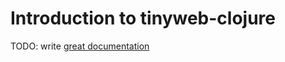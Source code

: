 # Introduction to tinyweb-clojure

TODO: write [great documentation](http://jacobian.org/writing/what-to-write/)
